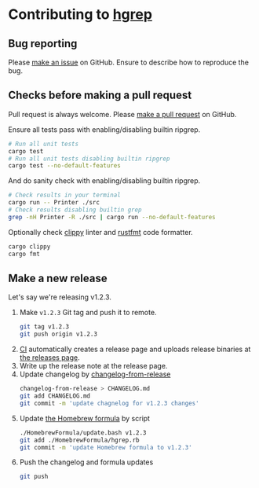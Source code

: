 Contributing to [hgrep][repo]
=============================

## Bug reporting

Please [make an issue][new-issue] on GitHub.  Ensure to describe how to reproduce the bug.

## Checks before making a pull request

Pull request is always welcome. Please [make a pull request][new-pr] on GitHub.

Ensure all tests pass with enabling/disabling builtin ripgrep.

```sh
# Run all unit tests
cargo test
# Run all unit tests disabling builtin ripgrep
cargo test --no-default-features
```

And do sanity check with enabling/disabling builtin ripgrep.

```sh
# Check results in your terminal
cargo run -- Printer ./src
# Check results disabling builtin grep
grep -nH Printer -R ./src | cargo run --no-default-features
```

Optionally check [clippy][] linter and [rustfmt][] code formatter.

```sh
cargo clippy
cargo fmt
```

## Make a new release

Let's say we're releasing v1.2.3.

1. Make `v1.2.3` Git tag and push it to remote.
   ```sh
   git tag v1.2.3
   git push origin v1.2.3
   ```
2. [CI][release-ci] automatically creates a release page and uploads release binaries at [the releases page][releases].
3. Write up the release note at the release page.
4. Update changelog by [changelog-from-release][]
   ```sh
   changelog-from-release > CHANGELOG.md
   git add CHANGELOG.md
   git commit -m 'update chagnelog for v1.2.3 changes'
   ```
5. Update [the Homebrew formula][formula] by script
   ```sh
   ./HomebrewFormula/update.bash v1.2.3
   git add ./HomebrewFormula/hgrep.rb
   git commit -m 'update Homebrew formula to v1.2.3'
   ```
6. Push the changelog and formula updates
   ```sh
   git push
   ```

[new-issue]: https://github.com/rhysd/hgrep/issues/new
[new-pr]: https://github.com/rhysd/hgrep/pulls
[clippy]: https://github.com/rust-lang/rust-clippy
[rustfmt]: https://github.com/rust-lang/rustfmt
[repo]: https://github.com/rhysd/hgrep
[release-ci]: ./.github/workflows/release.yml
[releases]: https://github.com/rhysd/hgrep/releases
[changelog-from-release]: https://github.com/rhysd/changelog-from-release
[formula]: ./HomebrewFormula/hgrep.rb
